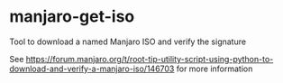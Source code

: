 # manjaro-get-iso
Tool to download a named Manjaro ISO and verify the signature

See https://forum.manjaro.org/t/root-tip-utility-script-using-python-to-download-and-verify-a-manjaro-iso/146703 for more information
